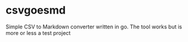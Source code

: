 # csvgoesmd
Simple CSV to Markdown converter written in go. The tool works but is more or less a test project
